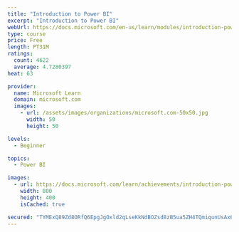 ```yaml
---
title: "Introduction to Power BI"
excerpt: "Introduction to Power BI"
webUrl: https://docs.microsoft.com/en-us/learn/modules/introduction-power-bi/
type: course
price: Free
length: PT31M
ratings:
  count: 4622
  average: 4.7280397
heat: 63

provider:
  name: Microsoft Learn
  domain: microsoft.com
  images:
    - url: /assets/images/organizations/microsoft.com-50x50.jpg
      width: 50
      height: 50

levels:
  - Beginner

topics:
  - Power BI

images:
  - url: https://docs.microsoft.com/learn/achievements/introduction-power-bi-social.png
    width: 800
    height: 400
    isCached: true

secured: "TYMExQ89Zd8ORfQ6EpgJgOxld2qLseKkNdBOZsd8zB5ua5ZH4TQmiqunUsAx65tQ9zq3CFUHl7Szo/28oqtJe3u3p9sDHKybYOkXeI+IVGJUpYJkuUKkAhskhaXdOL1UXUEONi1Te7XuWEy6VgQHQkMNXQANVLm6YX6fADye49Qq3rHrHtdEX2ZPYxqSGCWz/ycuT1XgJO+0DhKjDA2Jd1lrvNT2gcA9bJcDnitdDr2rNmLW2r6EhyleoaflE8zWWN5igQWFe5sroZPr9Aa4n0J6M9bUOeb0cc7vTltTm52v86VsI6wH+i+BL40TKMB9r7B/qAS2nL+kc7IDmYNpEVq7TuNtxW8pkNyUNKQ97ekGhyhZu52sw0LWL+olTmTE7HeD6b7uYuSIUfWITRFmftAIV4JIAr4SBZkcFynOvTw=;zVRiUTqACsd/jytNN65LRw=="
---
```


